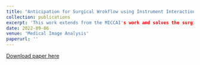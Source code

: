 ```yaml
---
title: "Anticipation for Surgical Wrokflow using Instrument Interaction and Recognized Signals"
collection: publications
excerpt: 'This work extends from the MICCAI's work and solves the surgical instrument and phase presence anticipation using the recognized presence signals from the real world.'
date: 2022-09-06
venue: 'Medical Image Analysis'
paperurl: ''
---
```


[Download paper here]()
